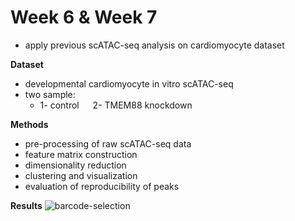 # Week 6 & Week 7

- apply previous scATAC-seq analysis on cardiomyocyte dataset

**Dataset**

- developmental cardiomyocyte in vitro scATAC-seq
- two sample:  
  - 1- control &emsp; 2- TMEM88 knockdown

**Methods**

- pre-processing of raw scATAC-seq data
- feature matrix construction
- dimensionality reduction
- clustering and visualization
- evaluation of reproducibility of peaks

**Results**
![barcode-selection](https://user-images.githubusercontent.com/55969398/115208418-1e5edb80-a12f-11eb-842c-d0e0c4caaa6d.png)


